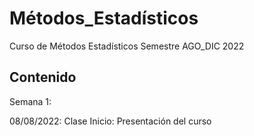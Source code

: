 # Métodos_Estadísticos
Curso de Métodos Estadísticos Semestre AGO_DIC 2022

## Contenido
Semana 1:

08/08/2022: Clase Inicio: Presentación del curso
